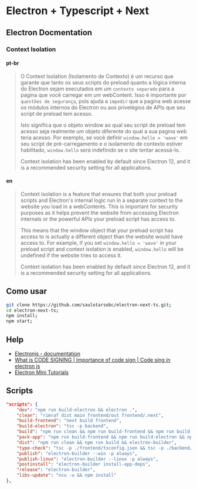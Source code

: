 # Electron + Typescript + Next

## Electron Docmentation

### Context Isolation

#### pt-br

> O Context Isolation (Isolamento de Contexto) é um recurso que garante que tanto os seus scripts do preload quanto a lógica interna do Electron sejam executados em um `contexto separado` para a pagina que você carregar em um webContent. Isso é importante por `questões de segurança`, pois ajuda a `impedir` que a pagina web acesse os módulos internos do Electron ou aos privelégios de APIs que seu script de preload tem acesso.
>
> Isto significa que o objeto window ao qual seu script de preload tem acesso seja realmente um objeto diferente do qual a sua pagina web teria acesso. Por exemplo, se você definir `window.hello = 'wave'` em seu script de pré-carregamento e o isolamento de contexto estiver habilitado, `window.hello` será indefinido se o site tentar acessá-lo.
>
> Context isolation has been enabled by default since Electron 12, and it is a recommended security setting for all applications.

#### en

> Context Isolation is a feature that ensures that both your preload scripts and Electron's internal logic run in a separate context to the website you load in a webContents. This is important for security purposes as it helps prevent the website from accessing Electron internals or the powerful APIs your preload script has access to.
>
> This means that the window object that your preload script has access to is actually a different object than the website would have access to. For example, if you set `window.hello = 'wave'` in your preload script and context isolation is enabled, `window.hello` will be undefined if the website tries to access it.
>
> Context isolation has been enabled by default since Electron 12, and it is a recommended security setting for all applications.

## Como usar

```sh
git clone https://github.com/saulotarsobc/electron-next-ts.git;
cd electron-next-ts;
npm install;
npm start;
```

## Help

- [Electronjs - documentation](https://www.electronjs.org/pt/docs/latest/)
- [What is CODE SIGNING | Importance of code sign | Code sing in electron js](https://youtu.be/a27EtDuUGYg)
- [Electron Mini Tutorials](https://youtube.com/playlist?list=PL_2VhOvlMk4XLzvGgqbmjF9PkVgUGMDcJ&si=7r5qeWiby_1d6vCr)

## Scripts

```json
"scripts": {
    "dev": "npm run build-electron && electron .",
    "clean": "rimraf dist main frontend/out frontend/.next",
    "build-frontend": "next build frontend",
    "build-electron": "tsc -p backend",
    "build": "npm run clean && npm run build-frontend && npm run build-electron",
    "pack-app": "npm run build-frontend && npm run build-electron && npm run build && electron-builder --dir",
    "dist": "npm run clean && npm run build && electron-builder",
    "type-check": "tsc -p ./frontend/tsconfig.json && tsc -p ./backend/tsconfig.json",
    "publish": "electron-builder --win -p always",
    "publish-linux": "electron-builder --linux -p always",
    "postinstall": "electron-builder install-app-deps",
    "release": "electron-builder",
    "libs-update": "ncu -u && npm install"
},
```
